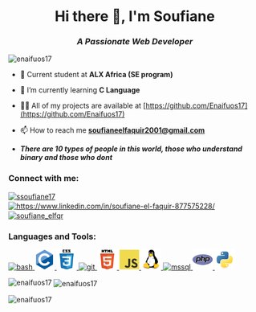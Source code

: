<h1 align="center">Hi there 👋, I'm Soufiane</h1>
<h3 align="center"><em>A Passionate Web Developer</em></h3>

<p align="left"> <img src="https://komarev.com/ghpvc/?username=enaifuos17&label=Profile%20views&color=0e75b6&style=flat" alt="enaifuos17" /> </p>

- 📝 Current student at **ALX Africa (SE program)**

- 🌱 I’m currently learning **C Language**

- 👨‍💻 All of my projects are available at [https://github.com/Enaifuos17](https://github.com/Enaifuos17)

- 📫 How to reach me **soufianeelfaquir2001@gmail.com**

- **_There are 10 types of people in this world, those who understand binary and those who dont_**

<h3 align="left">Connect with me:</h3>
<p align="left">
<a href="https://twitter.com/ssoufiane17" target="blank"><img align="center" src="https://raw.githubusercontent.com/rahuldkjain/github-profile-readme-generator/master/src/images/icons/Social/twitter.svg" alt="ssoufiane17" height="30" width="40" /></a>
<a href="https://linkedin.com/in/https://www.linkedin.com/in/soufiane-el-faquir-877575228/" target="blank"><img align="center" src="https://raw.githubusercontent.com/rahuldkjain/github-profile-readme-generator/master/src/images/icons/Social/linked-in-alt.svg" alt="https://www.linkedin.com/in/soufiane-el-faquir-877575228/" height="30" width="40" /></a>
<a href="https://instagram.com/soufiane_elfqr" target="blank"><img align="center" src="https://raw.githubusercontent.com/rahuldkjain/github-profile-readme-generator/master/src/images/icons/Social/instagram.svg" alt="soufiane_elfqr" height="30" width="40" /></a>
</p>

<h3 align="left">Languages and Tools:</h3>
<p align="left"> <a href="https://www.gnu.org/software/bash/" target="_blank" rel="noreferrer"> <img src="https://www.vectorlogo.zone/logos/gnu_bash/gnu_bash-icon.svg" alt="bash" width="40" height="40"/> </a> <a href="https://www.cprogramming.com/" target="_blank" rel="noreferrer"> <img src="https://raw.githubusercontent.com/devicons/devicon/master/icons/c/c-original.svg" alt="c" width="40" height="40"/> </a> <a href="https://www.w3schools.com/css/" target="_blank" rel="noreferrer"> <img src="https://raw.githubusercontent.com/devicons/devicon/master/icons/css3/css3-original-wordmark.svg" alt="css3" width="40" height="40"/> </a> <a href="https://git-scm.com/" target="_blank" rel="noreferrer"> <img src="https://www.vectorlogo.zone/logos/git-scm/git-scm-icon.svg" alt="git" width="40" height="40"/> </a> <a href="https://www.w3.org/html/" target="_blank" rel="noreferrer"> <img src="https://raw.githubusercontent.com/devicons/devicon/master/icons/html5/html5-original-wordmark.svg" alt="html5" width="40" height="40"/> </a> <a href="https://developer.mozilla.org/en-US/docs/Web/JavaScript" target="_blank" rel="noreferrer"> <img src="https://raw.githubusercontent.com/devicons/devicon/master/icons/javascript/javascript-original.svg" alt="javascript" width="40" height="40"/> </a> <a href="https://www.linux.org/" target="_blank" rel="noreferrer"> <img src="https://raw.githubusercontent.com/devicons/devicon/master/icons/linux/linux-original.svg" alt="linux" width="40" height="40"/> </a> <a href="https://www.microsoft.com/en-us/sql-server" target="_blank" rel="noreferrer"> <img src="https://www.svgrepo.com/show/303229/microsoft-sql-server-logo.svg" alt="mssql" width="40" height="40"/> </a> <a href="https://www.php.net" target="_blank" rel="noreferrer"> <img src="https://raw.githubusercontent.com/devicons/devicon/master/icons/php/php-original.svg" alt="php" width="40" height="40"/> </a> <a href="https://www.python.org" target="_blank" rel="noreferrer"> <img src="https://raw.githubusercontent.com/devicons/devicon/master/icons/python/python-original.svg" alt="python" width="40" height="40"/> </a> </p>

<p><img align="left" src="https://github-readme-stats.vercel.app/api/top-langs?username=enaifuos17&show_icons=true&locale=en&layout=compact" alt="enaifuos17" /></p>

<p>&nbsp;<img align="center" src="https://github-readme-stats.vercel.app/api?username=enaifuos17&show_icons=true&locale=en" alt="enaifuos17" /></p>

<p><img align="center" src="https://github-readme-streak-stats.herokuapp.com/?user=enaifuos17&" alt="enaifuos17" /></p>
